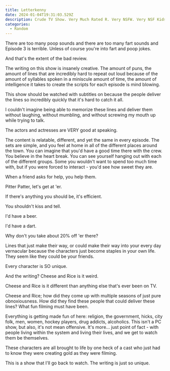 ```yaml
---
title: Letterkenny
date: 2024-01-04T19:31:03.529Z
description: Crude TV Show. Very Much Rated R. Very NSFW. Very NSF Kids. Very Nice.
categories:
  - Random
---
```

T﻿here are too many poop sounds and there are too many fart sounds and Episode 3 is terrible. Unless of course you're into fart and poop jokes. 

A﻿nd that's the extent of the bad review. 

T﻿he writing on this show is insanely creative. The amount of puns, the amount of lines that are incredibly hard to repeat out loud because of the amount of syllables spoken in a miniscule amount of time, the amount of intelligence it takes to create the scripts for each episode is mind blowing.  

T﻿his show should be watched with subtitles on because the people deliver the lines so incredibly quickly that it's hard to catch it all.

I﻿ couldn't imagine being able to memorize these lines and deliver them without laughing, without mumbling, and without screwing my mouth up while trying to talk. 

T﻿he actors and actresses are VERY good at speaking.  

T﻿he content is relatable, different, and yet the same in every episode. The sets are simple, and you feel at home in all of the different places around the town. You can imagine that you'd have a good time there with the crew. You believe in the heart break. You can see yourself hanging out with each of the different groups. Some you wouldn't want to spend too much time with, but if you were forced to interact - you'd see how sweet they are.

When a friend asks for help, you help them.

P﻿itter Patter, let's get at 'er.

I﻿f there's anything you should be, it's efficient. 

Y﻿ou shouldn't kiss and tell.

I﻿'d have a beer. 

I'd have a dart. 

W﻿hy don't you take about 20% off 'er there?

Lines that just make their way, or could make their way into your every day vernacular because the characters just become staples in your own life. They seem like they could be your friends.

E﻿very character is SO unique.

A﻿nd the writing? Cheese and Rice is it weird.

Cheese and Rice is it different than anything else that's ever been on TV.

Cheese and Rice; how did they come up with multiple seasons of just pure obnoxiousness. How did they find these people that could deliver these lines? What fun filming must have been. 

Everything is getting made fun of here: religion, the government, hicks, city folk, men, women, h﻿ockey players, drug addicts, alcoholics. This isn't a PC show, but also, it's not mean offensive. It's more... just point of fact - with people living within the system and living their lives, and we get to watch them be themselves. 

These characters are all brought to life by one heck of a cast who just had to know they were creating gold as they were filming.

T﻿his is a show that I'll go back to watch. The writing is just so unique.